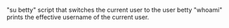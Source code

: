 "su betty" script that switches the current user to the user betty
"whoami" prints the effective username of the current user.
